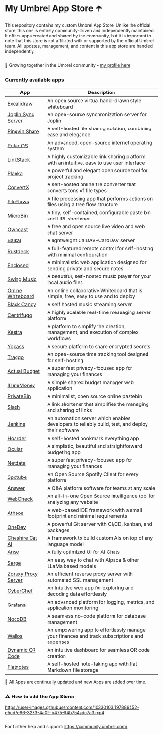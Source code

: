 # My Umbrel App Store ☂️

This repository contains my custom Umbrel App Store. Unlike the official store, this one is entirely community-driven and independently maintained. It offers apps created and shared by the community, but it is important to note that this store is not affiliated with or supported by the official Umbrel team. All updates, management, and content in this app store are handled independently.

##

🤝 Growing together in the Umbrel community – [my profile here](https://community.umbrel.com/u/denny) 

##

### Currently available apps

| App          | Description                                          |
| ----------------- | ---------------------------------------------------- |
| [Excalidraw](https://github.com/excalidraw/excalidraw)        | An open source virtual hand-drawn style whiteboard                         |
| [Joplin Sync Server](https://github.com/laurent22/joplin)    | An open-source synchronization server for Joplin            |
| [Pingvin Share](https://github.com/stonith404/pingvin-share) | A self-hosted file sharing solution, combining ease and elegance                             |
| [Puter OS](https://github.com/puterOS/puterOS)              | An advanced, open-source internet operating system                 |
| [LinkStack](https://github.com/LinkStackOrg/LinkStack)      | A highly customizable link sharing platform with an intuitive, easy to use user interface             |
| [Planka](https://github.com/plankanban/planka)     | A powerful and elegant open source tool for project tracking          |
| [ConvertX](https://github.com/C4illin/ConvertX)     | A self-hosted online file converter that converts tons of file types           |
| [FileFlows](https://github.com/revenz/FileFlows)    | A file processing app that performs actions on files using a tree flow structure             |
| [MicroBin](https://github.com/szabodanika/microbin)     | A tiny, self-contained, configurable paste bin and URL shortener            |
| [Owncast](https://github.com/owncast/owncast)    | A free and open source live video and web chat server            |
| [Baikal](https://github.com/sabre-io/Baikal)    | A lightweight CalDAV+CardDAV server         |
| [Rustdeck](https://github.com/rustdesk/rustdesk)    | A full-featured remote control for self-hosting with minimal configuration         |
| [Enclosed](https://github.com/CorentinTh/enclosed)    |  A minimalistic web application designed for sending private and secure notes        |
| [Swing Music](https://github.com/swingmx/swingmusic)    |  A beautiful, self-hosted music player for your local audio files       |
| [Online Whiteboard](https://github.com/lovasoa/whitebophir)   | An online collaborative Whiteboard that is simple, free, easy to use and to deploy       |
| [Black Candy](https://github.com/blackcandy-org/blackcandy)    |  A self hosted music streaming server      |
| [Centrifugo](https://github.com/centrifugal/centrifugo)    |  A highly scalable real-time messaging server platform     |
| [Kestra](https://github.com/kestra-io/kestra)    |  A platform to simplify the creation, management, and execution of complex workflows    |
| [Yopass](https://github.com/jhaals/yopass)    |  A secure platform to share encrypted secrets    |
| [Traggo](https://github.com/traggo/server)    |  An open-source time tracking tool designed for self-hosting   |
| [Actual Budget](https://github.com/actualbudget/actual)    |  A super fast privacy-focused app for managing your finances   |
| [IHateMoney](https://github.com/spiral-project/ihatemoney)   |  A simple shared budget manager web application    |
| [PrivateBin](https://github.com/PrivateBin/PrivateBin)   |  A minimalist, open source online pastebin   |
| [Slash](https://github.com/yourselfhosted/slash)    | A link shortener that simplifies the managing and sharing of links  |
| [Jenkins](https://github.com/jenkinsci/jenkins)    | An automation server which enables developers to reliably build, test, and deploy their software  |
| [Hoarder](https://github.com/hoarder-app/hoarder)    | A self-hosted bookmark everything app  |
| [Ocular](https://github.com/simonwep/ocular)    | A simplistic, beautiful and straightforward budgeting app  |
| [Netdata](https://github.com/netdata/netdata)    | A super fast privacy-focused app for managing your finances  |
| [Spotube](https://github.com/KRTirtho/spotube)    | An Open Source Spotify Client for every platform |
| [Answer](https://github.com/apache/incubator-answer)    | A Q&A platform software for teams at any scale |
| [WebCheck](https://github.com/Lissy93/web-check)    | An all-in-one Open Source Intelligence tool for analyzing any website|
| [Atheos](https://github.com/Atheos/Atheos)    | A web-based IDE framework with a small footprint and minimal requirements|
| [OneDev](https://github.com/theonedev/onedev)    | A powerful Git server with CI/CD, kanban, and packages|
| [Cheshire Cat AI](https://github.com/cheshire-cat-ai/core)   | A framework to build custom AIs on top of any language model|
| [Anse](https://github.com/anse-app/anse)   | A fully optimized UI for AI Chats|
| [Serge](https://github.com/serge-chat/serge)   | An easy way to chat with Alpaca & other LLaMa based models|
| [Zoraxy Proxy Server](https://github.com/tobychui/zoraxy)   | An efficient reverse proxy server with automated SSL management|
| [CyberChef](https://github.com/gchq/CyberChef)   | An intuitive web app for exploring and decoding data effortlessly|
| [Grafana](https://github.com/grafana/grafana)   | An advanced platform for logging, metrics, and application monitoring|
| [NocoDB](https://github.com/nocodb/nocodb)   | A seamless no-code platform for database management|
| [Wallos](https://github.com/ellite/Wallos)  | An empowering app to effortlessly manage your finances and track subscriptions and expenses|
| [Dynamic QR Code](https://github.com/giandonatoinverso/PHP-Dynamic-Qr-code)   | An intuitive dashboard for seamless QR code creation|
| [Flatnotes](https://github.com/dullage/flatnotes)  | A self-hosted note-taking app with flat Markdown file storage|

🔄 All Apps are continually updated and new Apps are added over time.

##


##

### ⚠️ How to add the App Store:

https://user-images.githubusercontent.com/10330103/197889452-e5cd7e96-3233-4a09-b475-94b754adc7a3.mp4

##

For further help and support: https://community.umbrel.com/
